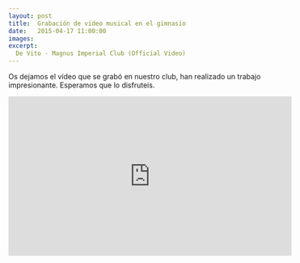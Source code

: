 ```yaml
---
layout: post
title:  Grabación de video musical en el gimnasio
date:   2015-04-17 11:00:00
images:
excerpt:
  De Vito - Magnus Imperial Club (Official Video)
---
```

Os dejamos el vídeo que se grabó en nuestro club, han realizado un trabajo impresionante.
Esperamos que lo disfruteis.

<div class="video-container">
  <iframe width="560" height="315" src="https://www.youtube.com/embed/PVzTueZTwVs?rel=0" frameborder="0" allowfullscreen></iframe>
</div>
